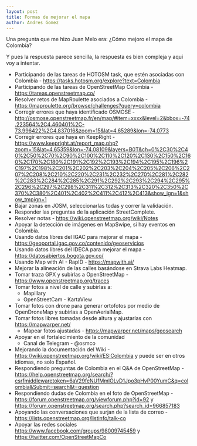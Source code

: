 ```yaml
---
layout: post
title: Formas de mejorar el mapa
author: Andres Gomez
---
```


Una pregunta que me hizo Juan Melo era: ¿Cómo mejoro el mapa de Colombia?

Y pues la respuesta parece sencilla, la respuesta es bien compleja y aquí voy a intentar.

* Participando de las tareas de HOTOSM task, que estén asociadas con Colombia - https://tasks.hotosm.org/explore?text=Colombia
* Participando de las tareas de OpenStreetMap Colombia - https://tareas.openstreetmap.co/
* Resolver retos de MapRoulette asociados a Colombia - https://maproulette.org/browse/challenges?query=colombia
* Corregir errores que haya identificado OSMOSE - http://osmose.openstreetmap.fr/en/map/#item=xxxx&level=2&bbox=-74.223564%2C4.460401%2C-73.996422%2C4.837016&zoom=15&lat=4.65289&lon=-74.0773
* Corregir errores que haya en KeepRight - https://www.keepright.at/report_map.php?zoom=15&lat=4.65359&lon=-74.08109&layers=B0T&ch=0%2C30%2C40%2C50%2C70%2C90%2C100%2C110%2C120%2C130%2C150%2C160%2C170%2C180%2C191%2C192%2C193%2C194%2C195%2C196%2C197%2C198%2C201%2C202%2C203%2C204%2C205%2C206%2C207%2C208%2C210%2C220%2C231%2C232%2C270%2C281%2C282%2C283%2C284%2C285%2C291%2C292%2C293%2C294%2C295%2C296%2C297%2C298%2C311%2C312%2C313%2C320%2C350%2C370%2C380%2C401%2C402%2C411%2C412%2C413&show_ign=1&show_tmpign=1
* Bajar zonas en JOSM, seleccionarlas todas y correr la validación.
* Responder las preguntas de la aplicación StreetComplete.
* Resolver notas - https://wiki.openstreetmap.org/wiki/Notes
* Apoyar la detección de imágenes en MapSwipe, si hay eventos en Colombia.
* Usando datos libres del IGAC para mejorar el mapa - https://geoportal.igac.gov.co/contenido/geoservicios
* Usando datos libres del IDECA para mejorar el mapa - https://datosabiertos.bogota.gov.co/
* Usando Map with AI - RapID - https://mapwith.ai/
* Mejorar la alineación de las calles basándose en Strava Labs Heatmap.
* Tomar traza GPX y subirlas a OpenStreetMap - https://www.openstreetmap.org/traces
* Tomar fotos a nivel de calle y subirlas a:
  * Mapillary
  * OpenStreetCam - KartaView
* Tomar fotos con drone para generar ortofotos por medio de OpenDroneMap y subirlas a OpenAerialMap.
* Tomar fotos libres tomadas desde altura y ajustarlas con https://mapwarper.net/
  * Mapear fotos ajustadas - https://mapwarper.net/maps/geosearch
* Apoyar en el fortalecimiento de la comunidad
  * Canal de Telegram - @osmco
* Mejorando la documentación del Wiki - https://wiki.openstreetmap.org/wiki/ES:Colombia y puede ser en otros idiomas, no solo Español.  
* Respondiendo preguntas de Colombia en el Q&A de OpenStreetMap - https://help.openstreetmap.org/search/?csrfmiddlewaretoken=6aV29feNUfMmlOLvD1Jpo3pHvP00YumC&q=colombia&Submit=search&t=question
* Respondiendo dudas de Colombia en el foto de OpenStreetMap - https://forum.openstreetmap.org/viewforum.php?id=92 y https://forum.openstreetmap.org/search.php?search_id=966857183
* Apoyando las conversaciones que surjan de la lista de correo - https://lists.openstreetmap.org/listinfo/talk-co
* Apoyar las redes sociales https://www.facebook.com/groups/98009745459 y https://twitter.com/OpenStreetMapCo
